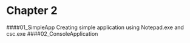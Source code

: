 # Chapter 2
####01_SimpleApp
Creating simple application using Notepad.exe and csc.exe
####02_ConsoleApplication
